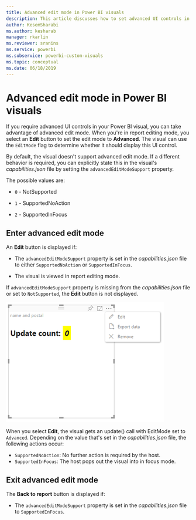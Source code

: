 ```yaml
---
title: Advanced edit mode in Power BI visuals
description: This article discusses how to set advanced UI controls in Power BI visuals.
author: KesemSharabi
ms.author: kesharab
manager: rkarlin
ms.reviewer: sranins
ms.service: powerbi
ms.subservice: powerbi-custom-visuals
ms.topic: conceptual
ms.date: 06/18/2019
---
```


# Advanced edit mode in Power BI visuals

If you require advanced UI controls in your Power BI visual, you can take advantage of advanced edit mode. When you're in report editing mode, you select an **Edit** button to set the edit mode to **Advanced**. The visual can use the `EditMode` flag to determine whether it should display this UI control.

By default, the visual doesn't support advanced edit mode. If a different behavior is required, you can explicitly state this in the visual's *capabilities.json* file by setting the `advancedEditModeSupport` property.

The possible values are:

- `0` - NotSupported

- `1` - SupportedNoAction

- `2` - SupportedInFocus

## Enter advanced edit mode

An **Edit** button is displayed if:

* The `advancedEditModeSupport` property is set in the *capabilities.json* file to either `SupportedNoAction` or `SupportedInFocus`.

* The visual is viewed in report editing mode.

If `advancedEditModeSupport` property is missing from the *capabilities.json* file or set to `NotSupported`, the **Edit** button is not displayed.

![Enter edit mode](./media/edit-mode.png)

When you select **Edit**, the visual gets an update() call with EditMode set to `Advanced`. Depending on the value that's set in the *capabilities.json* file, the following actions occur:

* `SupportedNoAction`: No further action is required by the host.
* `SupportedInFocus`: The host pops out the visual into in focus mode.

## Exit advanced edit mode

The **Back to report** button is displayed if:

* The `advancedEditModeSupport` property is set in the *capabilities.json* file to `SupportedInFocus`.
